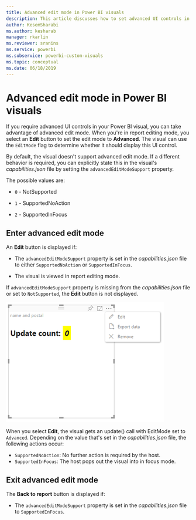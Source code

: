 ```yaml
---
title: Advanced edit mode in Power BI visuals
description: This article discusses how to set advanced UI controls in Power BI visuals.
author: KesemSharabi
ms.author: kesharab
manager: rkarlin
ms.reviewer: sranins
ms.service: powerbi
ms.subservice: powerbi-custom-visuals
ms.topic: conceptual
ms.date: 06/18/2019
---
```


# Advanced edit mode in Power BI visuals

If you require advanced UI controls in your Power BI visual, you can take advantage of advanced edit mode. When you're in report editing mode, you select an **Edit** button to set the edit mode to **Advanced**. The visual can use the `EditMode` flag to determine whether it should display this UI control.

By default, the visual doesn't support advanced edit mode. If a different behavior is required, you can explicitly state this in the visual's *capabilities.json* file by setting the `advancedEditModeSupport` property.

The possible values are:

- `0` - NotSupported

- `1` - SupportedNoAction

- `2` - SupportedInFocus

## Enter advanced edit mode

An **Edit** button is displayed if:

* The `advancedEditModeSupport` property is set in the *capabilities.json* file to either `SupportedNoAction` or `SupportedInFocus`.

* The visual is viewed in report editing mode.

If `advancedEditModeSupport` property is missing from the *capabilities.json* file or set to `NotSupported`, the **Edit** button is not displayed.

![Enter edit mode](./media/edit-mode.png)

When you select **Edit**, the visual gets an update() call with EditMode set to `Advanced`. Depending on the value that's set in the *capabilities.json* file, the following actions occur:

* `SupportedNoAction`: No further action is required by the host.
* `SupportedInFocus`: The host pops out the visual into in focus mode.

## Exit advanced edit mode

The **Back to report** button is displayed if:

* The `advancedEditModeSupport` property is set in the *capabilities.json* file to `SupportedInFocus`.
